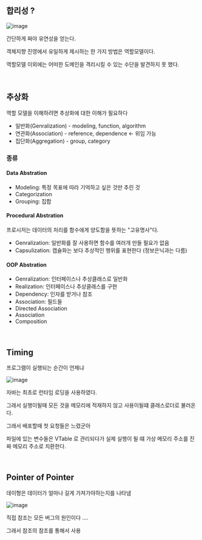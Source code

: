 ## 합리성 ?
![image](https://user-images.githubusercontent.com/60383031/204104182-a065ab80-a46c-488b-8efa-8ddebf47f2cc.png)


간단하게 짜야 유연성을 얻는다.


객체지향 진영에서 유일하게 제시하는 한 가지 방법은 역할모델이다.

역할모델 이외에는 어떠한 도메인을 격리시킬 수 있는 수단을 발견하지 못 했다.

<br>

## 추상화
역할 모델을 이해하려면 추상화에 대한 이해가 필요하다

- 일반화(Genralization) - modeling, function, algorithm
- 연관화(Association) - reference, dependence <- 위임 가능
- 집단화(Aggregation) - group, category

### 종류
#### Data Abstration
- Modeling: 특정 목표에 따라 기억하고 싶은 것만 추린 것
- Categorization
- Grouping: 집합

#### Procedural Abstration
프로시저는 데이터의 처리를 함수에게 양도함을 뜻하는 "고유명사"다.

- Genralization: 일반화를 잘 사용하면 함수를 여러개 만들 필요가 없음
- Capsulization: 캡슐화는 보다 추상적인 행위를 표현한다 (정보은닉과는 다름)

#### OOP Abstration
- Genralization: 인터페이스나 추상클래스로 일반화
- Realization: 인터페이스나 추상클래스를 구현
- Dependency: 인자를 받거나 참조
- Association: 필드들
- Directed Association
- Association
- Composition

<br>

## Timing
프로그램이 실행되는 순간이 언제냐

![image](https://user-images.githubusercontent.com/60383031/204121746-6e69188f-2fc8-4e06-bf99-25dc93f86bee.png)

자바는 최초로 런타임 로딩을 사용하였다.

그래서 실행이될때 모든 것을 메모리에 적재하지 않고 사용이될떄 클래스로더로 불러온다.

그래서 배포할때 첫 요청들은 느렸군아


파일에 있는 변수들은 VTable 로 관리되다가 실제 실행이 될 떄 가상 메모리 주소를 진짜 메모리 주소로 치환한다.

<br>

## Pointer of Pointer
데이형은 데이터가 얼마나 길게 가져가야하는지를 나타냄

![image](https://user-images.githubusercontent.com/60383031/204122184-717f5c30-b094-44e4-8227-274cf824b162.png)

직접 참조는 모든 버그의 원인이다 ....

그래서 참조의 참조를 통해서 사용







